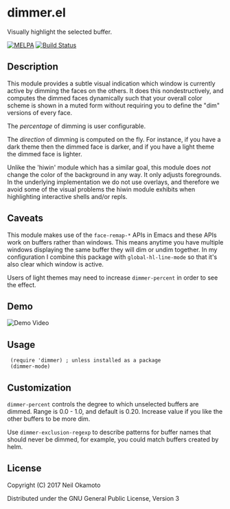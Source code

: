 # dimmer.el

Visually highlight the selected buffer.

[![MELPA](https://melpa.org/packages/dimmer-badge.svg)](https://melpa.org/#/dimmer)
[![Build Status](https://travis-ci.org/gonewest818/dimmer.el.svg?branch=master)](https://travis-ci.org/gonewest818/dimmer.el)

## Description

This module provides a subtle visual indication which window is
currently active by dimming the faces on the others.  It does this
nondestructively, and computes the dimmed faces dynamically such
that your overall color scheme is shown in a muted form without
requiring you to define the "dim" versions of every face.

The *percentage* of dimming is user configurable.

The *direction* of dimming is computed on the fly. For instance, if
you have a dark theme then the dimmed face is darker, and if you have
a light theme the dimmed face is lighter.

Unlike the 'hiwin' module which has a similar goal, this module
does *not* change the color of the background in any way.  It only
adjusts foregrounds.  In the underlying implementation we do not
use overlays, and therefore we avoid some of the visual problems
the hiwin module exhibits when highlighting interactive shells
and/or repls.

## Caveats

This module makes use of the `face-remap-*` APIs in Emacs and these
APIs work on buffers rather than windows. This means anytime you have
multiple windows displaying the same buffer they will dim or undim
together. In my configuration I combine this package with
`global-hl-line-mode` so that it's also clear which window is active.

Users of light themes may need to increase `dimmer-percent` in order
to see the effect.

## Demo

![Demo Video](https://github.com/gonewest818/dimmer.el/raw/master/doc/dimmer-demo.gif)

## Usage

     (require 'dimmer) ; unless installed as a package
     (dimmer-mode)

## Customization

`dimmer-percent` controls the degree to which unselected buffers are dimmed.
Range is 0.0 - 1.0, and default is 0.20.  Increase value if you like the other
buffers to be more dim.

Use `dimmer-exclusion-regexp` to describe patterns for buffer names that
should never be dimmed, for example, you could match buffers created by helm.


## License

Copyright (C) 2017 Neil Okamoto

Distributed under the GNU General Public License, Version 3

